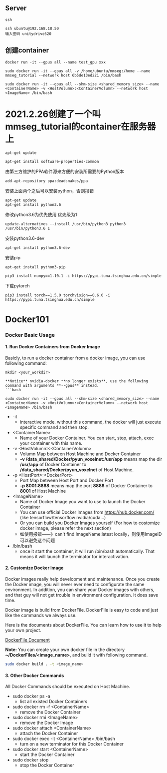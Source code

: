 ## Server

~~~
ssh

ssh ubuntu@192.168.18.50
输入密码 unitydrive520
~~~





## 创建container

~~~
docker run -it --gpus all --name test_gpu xxx
~~~

~~~
sudo docker run -it --gpus all -v /home/ubuntu/mmseg:/home --name mmseg_tutorial --network host 6b5de13ed221 /bin/bash
~~~

~~~
sudo docker run -it --gpus all --shm-size <shared_memory_size> --name <ContainerName> -v <HostVolumn>:<ContainerVolumn> --network host <ImageName> /bin/bash
~~~

# 2021.2.26创建了一个叫 mmseg_tutorial的container在服务器上

~~~
apt-get update
~~~



~~~
apt-get install software-properties-common
~~~

由第三方维护的PPA软件源来方便的安装所需要的Python版本

~~~
add-apt-repository ppa:deadsnakes/ppa
~~~

安装上面两个之后可以安装python，否则报错

~~~
apt-get update
apt-get install python3.6
~~~



修改python3.6为优先使用 优先级为1

~~~
update-alternatives --install /usr/bin/python3 python3 /usr/bin/python3.6 1
~~~



安装python3.6-dev

~~~
apt-get install python3.6-dev
~~~

安装pip

~~~
apt-get install python3-pip
~~~



~~~
pip3 install numpy==1.10.1 -i https://pypi.tuna.tsinghua.edu.cn/simple
~~~

下载pytorch

~~~
pip3 install torch==1.5.0 torchvision==0.6.0 -i https://pypi.tuna.tsinghua.edu.cn/simple
~~~





# Docker101

### Docker Basic Usage

#### 1. Run Docker Containers from Docker Image

Basicly, to run a docker container from a docker image, you can use following command:

```
mkdir <your_workdir>

**Notice** nvidia-docker **no longer exists**, use the following command with arguments **--gpus** instead. 
​```bash

sudo docker run -it --gpus all --shm-size <shared_memory_size> --name <ContainerName> -v <HostVolumn>:<ContainerVolumn> --network host <ImageName> /bin/bash
```

* -it 
  * interactive mode. without this command, the docker will just execute specific command and then stop.
* \<ContainerName\> 
  * Name of your Docker Container. You can start, stop, attach, exec your container with this name.
* -v \<HostVolumn\>:\<ContainerVolumn\>
  * Volumn Map between Host Machine and Docker Container
  * **-v /data_shared/Docker/pyun_voxelnet:/usr/app** means map the dir **/usr/app** of Docker Container to **/data_shared/Docker/pyun_voxelnet** of Host Machine.
* -p \<HostPort\>:\<DockerPort\>
  * Port Map between Host Port and Docker Port
  * **-p 8001:8888** means map the port **8888** of Docker Container to **8001** of Host Machine
* \<ImageName\>
  * Name of Docker Image you want to use to launch the Docker Container
  * You can use official Docker Images from https://hub.docker.com/ (like tensorflow/tensorflow nvidia/cuda...)
  * Or you can build you Docker Images yourself (For how to costomize docker image, please refer the next section)
  * 如使用<ImageName>报错——》can't find ImageName:latest locally，则使用ImageID可以避免这个问题
* /bin/bash
  * once it start the container, it will run /bin/bash automatically. That means it will launch the terminator for interactivation.



#### 2. Customize Docker Image

Docker images really help development and maintenance. 
Once you create the Docker image, you will never ever need to configurate the same environment. 
In addition, you can share your Docker images with others, and that guy will not get trouble in environment configuration. It does save time.

Docker image is build from DockerFile. 
DockerFile is easy to code and just like the commands we always use.

Here is the documents about DockerFile. You can learn how to use it to help your own project.

[DockerFile Document](https://docs.docker.com/engine/reference/builder/)

**Note:**
You can create your own docker file in the directory **~/DockerFiles/<image_name>**, 
and build it with following command.

```sh
sudo docker build . -t <image_name>
```

#### 3. Other Docker Commands

All Docker Commands should be executed on Host Machine.

* sudo docker ps -a
  * list all existed Docker Containers
* sudo docker rm -f \<ContainerName\>
  * remove the Docker Container
* sudo docker rmi \<ImageName\>
  * remove the Docker Image
* sudo docker attach \<ContainerName\>
  * attach the Docker Container
* sudo docker exec -it \<ContainerName\> /bin/bash
  * turn on a new terminator for this Docker Container
* sudo docker start \<ContainerName\>
  * start the Docker Container
* sudo docker stop
  * stop the Docker Container